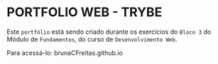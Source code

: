 # PORTFOLIO WEB - TRYBE

Este `portfólio` está sendo criado durante os exercicios do `Bloco 3` do Módulo de `Fundamentos`, do curso de `Desenvolvimento Web`.

Para acessá-lo: brunaCFreitas.github.io